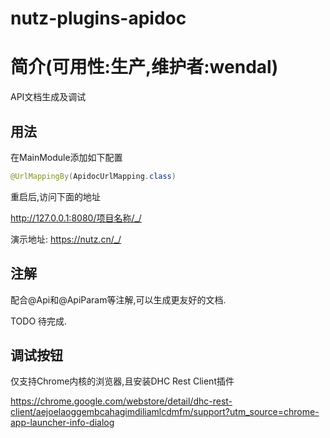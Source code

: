 nutz-plugins-apidoc
==================================

简介(可用性:生产,维护者:wendal)
==================================

API文档生成及调试

## 用法

在MainModule添加如下配置

```java
@UrlMappingBy(ApidocUrlMapping.class)
```

重启后,访问下面的地址

http://127.0.0.1:8080/项目名称/_/

演示地址: https://nutz.cn/_/

## 注解

配合@Api和@ApiParam等注解,可以生成更友好的文档.

TODO 待完成.


## 调试按钮

仅支持Chrome内核的浏览器,且安装DHC Rest Client插件

https://chrome.google.com/webstore/detail/dhc-rest-client/aejoelaoggembcahagimdiliamlcdmfm/support?utm_source=chrome-app-launcher-info-dialog